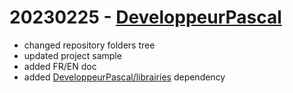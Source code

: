 # 20230225 - [DeveloppeurPascal](https://github.com/DeveloppeurPascal)

* changed repository folders tree
* updated project sample
* added FR/EN doc
* added [DeveloppeurPascal/librairies](https://github.com/DeveloppeurPascal/librairies) dependency
